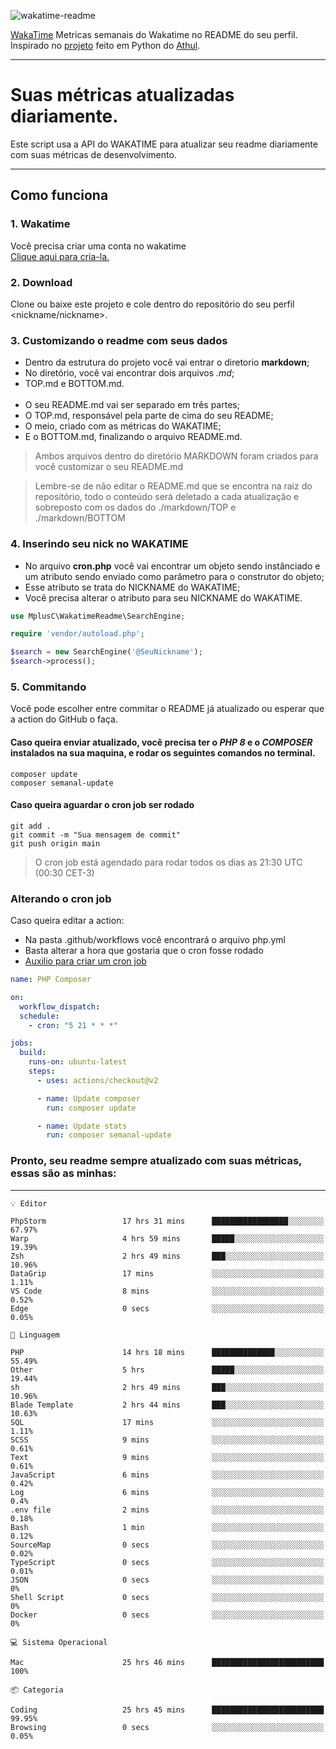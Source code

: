 ![wakatime-readme](https://socialify.git.ci/bymatheus/wakatime-readme/image?description=1&descriptionEditable=M%C3%A9tricas%20semanais%20do%20Wakatime%20no%20seu%20README%20de%20perfil.&font=KoHo&forks=1&language=1&owner=1&pattern=Signal&stargazers=1&theme=Dark)

[WakaTime](https://wakatime.com) Metricas semanais do Wakatime no README do seu perfil. <br>
Inspirado no [projeto](https://github.com/athul/waka-readme) feito em Python do [Athul](https://github.com/athul).
___

# Suas métricas atualizadas diariamente.
Este script usa a API do WAKATIME para atualizar seu readme diariamente com suas métricas de desenvolvimento.

___

## Como funciona

### 1. Wakatime
Você precisa criar uma conta no wakatime <br>
[Clique aqui para cria-la.](https://wakatime.com) 

### 2. Download
Clone ou baixe este projeto e cole dentro do repositório do seu perfil <nickname/nickname>.

### 3. Customizando o readme com seus dados
- Dentro da estrutura do projeto você vai entrar o diretorio **markdown**;  
- No diretório, você vai encontrar dois arquivos *.md*;
- TOP.md e BOTTOM.md.
<br><br>
- O seu README.md vai ser separado em três partes; 
- O TOP.md, responsável pela parte de cima do seu README;
- O meio, criado com as métricas do WAKATIME;
- E o BOTTOM.md, finalizando o arquivo README.md.<br>

> Ambos arquivos dentro do diretório MARKDOWN foram criados para você customizar o seu README.md

> Lembre-se de não editar o README.md que se encontra na raiz do repositório, todo o conteúdo será deletado a cada atualização e sobreposto com os dados do ./markdown/TOP e ./markdown/BOTTOM

### 4. Inserindo seu nick no WAKATIME
- No arquivo **cron.php** você vai encontrar um objeto sendo instânciado e um atributo sendo enviado como parâmetro para o construtor do objeto;
- Esse atributo se trata do NICKNAME do WAKATIME;
- Você precisa alterar o atributo para seu NICKNAME do WAKATIME.

```php
use MplusC\WakatimeReadme\SearchEngine;

require 'vendor/autoload.php';

$search = new SearchEngine('@SeuNickname');
$search->process();
```

### 5. Commitando
Você pode escolher entre commitar o README já atualizado ou esperar que a action do GitHub o faça. <br>

#### Caso queira enviar atualizado, você precisa ter o *PHP 8* e o *COMPOSER* instalados na sua maquina, e rodar os seguintes comandos no terminal.
```composer
composer update
composer semanal-update 
```

#### Caso queira aguardar o cron job ser rodado 
```git 
git add .
git commit -m "Sua mensagem de commit"
git push origin main
```

>O cron job está agendado para rodar todos os dias as 21:30 UTC (00:30 CET-3) 

### Alterando o cron job
Caso queira editar a action:

- Na pasta .github/workflows você encontrará o arquivo php.yml
- Basta alterar a hora que gostaria que o cron fosse rodado
- [Auxilio para criar um cron job](https://crontab.guru)

```yml
name: PHP Composer

on:
  workflow_dispatch:
  schedule:
    - cron: "5 21 * * *"

jobs:
  build:
    runs-on: ubuntu-latest
    steps:
      - uses: actions/checkout@v2

      - name: Update composer
        run: composer update

      - name: Update stats
        run: composer semanal-update
```

### Pronto, seu readme sempre atualizado com suas métricas, essas são as minhas:

___
```text
💡 Editor

PhpStorm                 17 hrs 31 mins      █████████████████░░░░░░░░     67.97%
Warp                     4 hrs 59 mins       █████░░░░░░░░░░░░░░░░░░░░     19.39%
Zsh                      2 hrs 49 mins       ███░░░░░░░░░░░░░░░░░░░░░░     10.96%
DataGrip                 17 mins             ░░░░░░░░░░░░░░░░░░░░░░░░░      1.11%
VS Code                  8 mins              ░░░░░░░░░░░░░░░░░░░░░░░░░      0.52%
Edge                     0 secs              ░░░░░░░░░░░░░░░░░░░░░░░░░      0.05%
```
```text
💬 Linguagem

PHP                      14 hrs 18 mins      ██████████████░░░░░░░░░░░     55.49%
Other                    5 hrs               █████░░░░░░░░░░░░░░░░░░░░     19.44%
sh                       2 hrs 49 mins       ███░░░░░░░░░░░░░░░░░░░░░░     10.96%
Blade Template           2 hrs 44 mins       ███░░░░░░░░░░░░░░░░░░░░░░     10.63%
SQL                      17 mins             ░░░░░░░░░░░░░░░░░░░░░░░░░      1.11%
SCSS                     9 mins              ░░░░░░░░░░░░░░░░░░░░░░░░░      0.61%
Text                     9 mins              ░░░░░░░░░░░░░░░░░░░░░░░░░      0.61%
JavaScript               6 mins              ░░░░░░░░░░░░░░░░░░░░░░░░░      0.42%
Log                      6 mins              ░░░░░░░░░░░░░░░░░░░░░░░░░       0.4%
.env file                2 mins              ░░░░░░░░░░░░░░░░░░░░░░░░░      0.18%
Bash                     1 min               ░░░░░░░░░░░░░░░░░░░░░░░░░      0.12%
SourceMap                0 secs              ░░░░░░░░░░░░░░░░░░░░░░░░░      0.02%
TypeScript               0 secs              ░░░░░░░░░░░░░░░░░░░░░░░░░      0.01%
JSON                     0 secs              ░░░░░░░░░░░░░░░░░░░░░░░░░         0%
Shell Script             0 secs              ░░░░░░░░░░░░░░░░░░░░░░░░░         0%
Docker                   0 secs              ░░░░░░░░░░░░░░░░░░░░░░░░░         0%
```
```text
💻 Sistema Operacional

Mac                      25 hrs 46 mins      █████████████████████████       100%
```
```text
📦 Categoria

Coding                   25 hrs 45 mins      █████████████████████████     99.95%
Browsing                 0 secs              ░░░░░░░░░░░░░░░░░░░░░░░░░      0.05%
```

